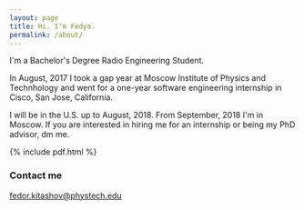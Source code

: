 ```yaml
---
layout: page
title: Hi. I'm Fedya.
permalink: /about/
---
```


I'm a Bachelor's Degree Radio Engineering Student.

In August, 2017 I took a gap year at Moscow Institute of Physics and Technhology and went for a one-year software engineering internship in Cisco, San Jose, California. 

I will be in the U.S. up to August, 2018. From September, 2018 I'm in Moscow.
If you are interested in hiring me for an internship or being my PhD advisor, dm me.

{% include pdf.html %}

### Contact me

[fedor.kitashov@phystech.edu](mailto:email@domain.com)
